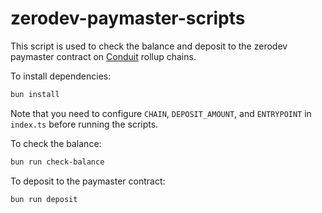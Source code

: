 # zerodev-paymaster-scripts

This script is used to check the balance and deposit to the zerodev paymaster contract on [Conduit](https://www.conduit.xyz/) rollup chains.

To install dependencies:

```bash
bun install
```

Note that you need to configure `CHAIN`, `DEPOSIT_AMOUNT`, and `ENTRYPOINT` in `index.ts` before running the scripts.

To check the balance:

```bash
bun run check-balance
```

To deposit to the paymaster contract:

```bash
bun run deposit
```

